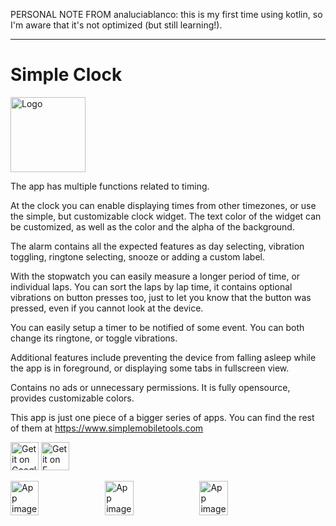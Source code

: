 PERSONAL NOTE FROM analuciablanco: this is my first time using kotlin, so I'm aware that it's not optimized (but still learning!).

-----------------------------------------------------------------------------------------------------------------------------------

# Simple Clock
<img alt="Logo" src="fastlane/metadata/android/en-US/images/icon.png" width="120" />

The app has multiple functions related to timing.

At the clock you can enable displaying times from other timezones, or use the simple, but customizable clock widget. The text color of the widget can be customized, as well as the color and the alpha of the background.

The alarm contains all the expected features as day selecting, vibration toggling, ringtone selecting, snooze or adding a custom label.

With the stopwatch you can easily measure a longer period of time, or individual laps. You can sort the laps by lap time, it contains optional vibrations on button presses too, just to let you know that the button was pressed, even if you cannot look at the device.

You can easily setup a timer to be notified of some event. You can both change its ringtone, or toggle vibrations.

Additional features include preventing the device from falling asleep while the app is in foreground, or displaying some tabs in fullscreen view.

Contains no ads or unnecessary permissions. It is fully opensource, provides customizable colors.

This app is just one piece of a bigger series of apps. You can find the rest of them at https://www.simplemobiletools.com

<a href='https://play.google.com/store/apps/details?id=com.simplemobiletools.clock'><img src='https://simplemobiletools.com/assets/images/google-play.png' alt='Get it on Google Play' height='45' /></a>
<a href='https://f-droid.org/packages/com.simplemobiletools.clock'><img src='https://simplemobiletools.com/assets/images/f-droid.png' alt='Get it on F-Droid' height='45' /></a>

<div style="display:flex;">
<img alt="App image" src="fastlane/metadata/android/en-US/images/phoneScreenshots/app_1.jpg" width="30%">
<img alt="App image" src="fastlane/metadata/android/en-US/images/phoneScreenshots/app_2.jpg" width="30%">
<img alt="App image" src="fastlane/metadata/android/en-US/images/phoneScreenshots/app_3.jpg" width="30%">
</div>

